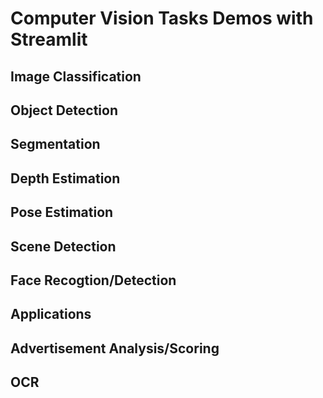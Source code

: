 # Computer Vision Tasks Demos with Streamlit

## Image Classification

## Object Detection

## Segmentation

## Depth Estimation

## Pose Estimation

## Scene Detection

## Face Recogtion/Detection

## Applications

## Advertisement Analysis/Scoring

## OCR
